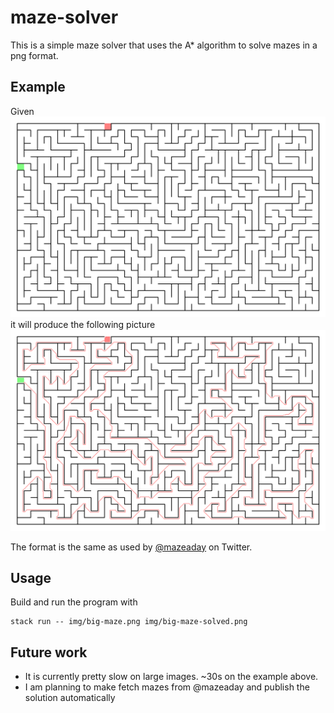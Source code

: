 # maze-solver

This is a simple maze solver that uses the A* algorithm to solve mazes in a png format.

## Example

Given 
![Unsolved maze](img/big-maze.png)
it will produce the following picture
![Solved maze](img/big-maze-solved.png)

The format is the same as used by [@mazeaday](https://twitter.com/mazeaday) on Twitter.

## Usage

Build and run the program with

    stack run -- img/big-maze.png img/big-maze-solved.png

## Future work

- It is currently pretty slow on large images. ~30s on the example above.
- I am planning to make fetch mazes from @mazeaday and publish the solution automatically